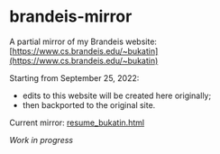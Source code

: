 # brandeis-mirror

A partial mirror of my Brandeis website: [https://www.cs.brandeis.edu/~bukatin](https://www.cs.brandeis.edu/~bukatin)

Starting from September 25, 2022:
  * edits to this website will be created here originally;
  * then backported to the original site.
  
Current mirror: [resume_bukatin.html](resume_bukatin.html)

_Work in progress_
